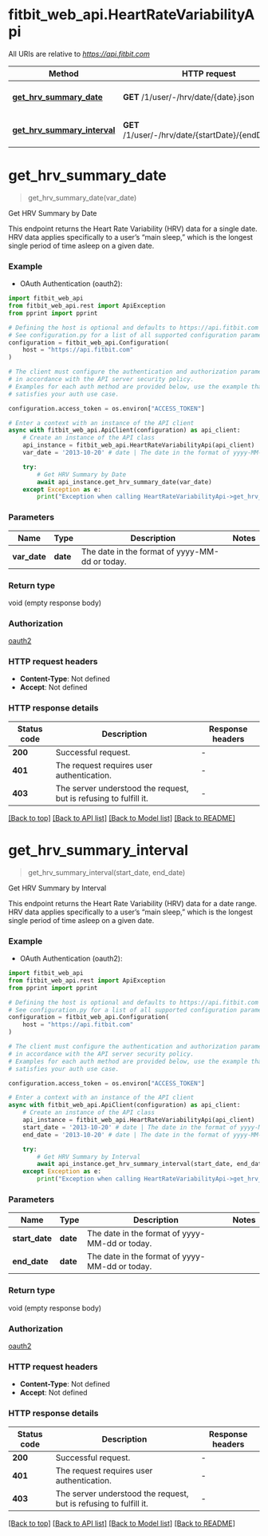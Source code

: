 # fitbit_web_api.HeartRateVariabilityApi

All URIs are relative to *https://api.fitbit.com*

| Method                                                                              | HTTP request                                          | Description                 |
| ----------------------------------------------------------------------------------- | ----------------------------------------------------- | --------------------------- |
| [**get_hrv_summary_date**](HeartRateVariabilityApi.md#get_hrv_summary_date)         | **GET** /1/user/-/hrv/date/{date}.json                | Get HRV Summary by Date     |
| [**get_hrv_summary_interval**](HeartRateVariabilityApi.md#get_hrv_summary_interval) | **GET** /1/user/-/hrv/date/{startDate}/{endDate}.json | Get HRV Summary by Interval |

# **get_hrv_summary_date**

> get_hrv_summary_date(var_date)

Get HRV Summary by Date

This endpoint returns the Heart Rate Variability (HRV) data for a single date. HRV data applies specifically to a user’s “main sleep,” which is the longest single period of time asleep on a given date.

### Example

- OAuth Authentication (oauth2):

```python
import fitbit_web_api
from fitbit_web_api.rest import ApiException
from pprint import pprint

# Defining the host is optional and defaults to https://api.fitbit.com
# See configuration.py for a list of all supported configuration parameters.
configuration = fitbit_web_api.Configuration(
    host = "https://api.fitbit.com"
)

# The client must configure the authentication and authorization parameters
# in accordance with the API server security policy.
# Examples for each auth method are provided below, use the example that
# satisfies your auth use case.

configuration.access_token = os.environ["ACCESS_TOKEN"]

# Enter a context with an instance of the API client
async with fitbit_web_api.ApiClient(configuration) as api_client:
    # Create an instance of the API class
    api_instance = fitbit_web_api.HeartRateVariabilityApi(api_client)
    var_date = '2013-10-20' # date | The date in the format of yyyy-MM-dd or today.

    try:
        # Get HRV Summary by Date
        await api_instance.get_hrv_summary_date(var_date)
    except Exception as e:
        print("Exception when calling HeartRateVariabilityApi->get_hrv_summary_date: %s\n" % e)
```

### Parameters

| Name         | Type     | Description                                    | Notes |
| ------------ | -------- | ---------------------------------------------- | ----- |
| **var_date** | **date** | The date in the format of yyyy-MM-dd or today. |

### Return type

void (empty response body)

### Authorization

[oauth2](../README.md#oauth2)

### HTTP request headers

- **Content-Type**: Not defined
- **Accept**: Not defined

### HTTP response details

| Status code | Description                                                       | Response headers |
| ----------- | ----------------------------------------------------------------- | ---------------- |
| **200**     | Successful request.                                               | -                |
| **401**     | The request requires user authentication.                         | -                |
| **403**     | The server understood the request, but is refusing to fulfill it. | -                |

[[Back to top]](#) [[Back to API list]](../README.md#documentation-for-api-endpoints) [[Back to Model list]](../README.md#documentation-for-models) [[Back to README]](../README.md)

# **get_hrv_summary_interval**

> get_hrv_summary_interval(start_date, end_date)

Get HRV Summary by Interval

This endpoint returns the Heart Rate Variability (HRV) data for a date range. HRV data applies specifically to a user’s “main sleep,” which is the longest single period of time asleep on a given date.

### Example

- OAuth Authentication (oauth2):

```python
import fitbit_web_api
from fitbit_web_api.rest import ApiException
from pprint import pprint

# Defining the host is optional and defaults to https://api.fitbit.com
# See configuration.py for a list of all supported configuration parameters.
configuration = fitbit_web_api.Configuration(
    host = "https://api.fitbit.com"
)

# The client must configure the authentication and authorization parameters
# in accordance with the API server security policy.
# Examples for each auth method are provided below, use the example that
# satisfies your auth use case.

configuration.access_token = os.environ["ACCESS_TOKEN"]

# Enter a context with an instance of the API client
async with fitbit_web_api.ApiClient(configuration) as api_client:
    # Create an instance of the API class
    api_instance = fitbit_web_api.HeartRateVariabilityApi(api_client)
    start_date = '2013-10-20' # date | The date in the format of yyyy-MM-dd or today.
    end_date = '2013-10-20' # date | The date in the format of yyyy-MM-dd or today.

    try:
        # Get HRV Summary by Interval
        await api_instance.get_hrv_summary_interval(start_date, end_date)
    except Exception as e:
        print("Exception when calling HeartRateVariabilityApi->get_hrv_summary_interval: %s\n" % e)
```

### Parameters

| Name           | Type     | Description                                    | Notes |
| -------------- | -------- | ---------------------------------------------- | ----- |
| **start_date** | **date** | The date in the format of yyyy-MM-dd or today. |
| **end_date**   | **date** | The date in the format of yyyy-MM-dd or today. |

### Return type

void (empty response body)

### Authorization

[oauth2](../README.md#oauth2)

### HTTP request headers

- **Content-Type**: Not defined
- **Accept**: Not defined

### HTTP response details

| Status code | Description                                                       | Response headers |
| ----------- | ----------------------------------------------------------------- | ---------------- |
| **200**     | Successful request.                                               | -                |
| **401**     | The request requires user authentication.                         | -                |
| **403**     | The server understood the request, but is refusing to fulfill it. | -                |

[[Back to top]](#) [[Back to API list]](../README.md#documentation-for-api-endpoints) [[Back to Model list]](../README.md#documentation-for-models) [[Back to README]](../README.md)
